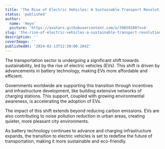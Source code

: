 ```yaml
---
title: 'The Rise of Electric Vehicles: A Sustainable Transport Revolution'
status: 'published'
author:
  name: 'Heyn'
  picture: 'https://avatars.githubusercontent.com/u/39059108?v=4'
slug: 'the-rise-of-electric-vehicles-a-sustainable-transport-revolution'
description: ''
coverImage: ''
publishedAt: '2024-02-13T12:50:00.284Z'
---
```


The transportation sector is undergoing a significant shift towards sustainability, led by the rise of electric vehicles (EVs). This shift is driven by advancements in battery technology, making EVs more affordable and efficient.

Governments worldwide are supporting this transition through incentives and infrastructure development, like building extensive networks of charging stations. This support, coupled with growing environmental awareness, is accelerating the adoption of EVs.

The impact of this shift extends beyond reducing carbon emissions. EVs are also contributing to noise pollution reduction in urban areas, creating quieter, more pleasant city environments.

As battery technology continues to advance and charging infrastructure expands, the transition to electric vehicles is set to redefine the future of transportation, making it more sustainable and eco-friendly.